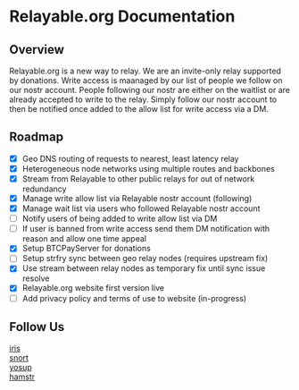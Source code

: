 # Relayable.org Documentation

## Overview
Relayable.org is a new way to relay. We are an invite-only relay supported by donations. Write access is maanaged by our list of people we follow on our nostr account. People following our nostr are either on the waitlist or are already accepted to write to the relay. Simply follow our nostr account to then be notified once added to the allow list for write access via a DM.

## Roadmap
- [x] Geo DNS routing of requests to nearest, least latency relay
- [x] Heterogeneous node networks using multiple routes and backbones
- [x] Stream from Relayable to other public relays for out of network redundancy
- [x] Manage write allow list via Relayable nostr account (following)
- [x] Manage wait list via users who followed Relayable nostr account
- [ ] Notify users of being added to write allow list via DM
- [ ] If user is banned from write access send them DM notification with reason and allow one time appeal
- [x] Setup BTCPayServer for donations 
- [ ] Setup strfry sync between geo relay nodes (requires upstream fix)
- [x] Use stream between relay nodes as temporary fix until sync issue resolve  
- [x] Relayable.org website first version live  
- [ ] Add privacy policy and terms of use to website (in-progress)  

## Follow Us
[iris](https://iris.to/relayable)  
[snort](https://snort.social/p/npub16fcy8ynknssdv7s487nh4p2h4vr3aun64lpfea45d7h4sts9jheqevshgh)  
[yosup](https://yosup.app/profile/d2704392769c20d67a153fa77a8557ab071ef27aafc29cf6b46faf582e0595f2)  
[hamstr](https://hamstr.to/profile/npub16fcy8ynknssdv7s487nh4p2h4vr3aun64lpfea45d7h4sts9jheqevshgh)  


